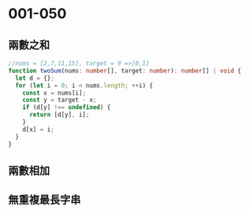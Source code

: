 # 001-050

## 兩數之和

```Typescript
//nums = [2,7,11,15], target = 9 =>[0,1]
function twoSum(nums: number[], target: number): number[] | void {
  let d = {};
  for (let i = 0; i < nums.length; ++i) {
    const x = nums[i];
    const y = target - x;
    if (d[y] !== undefined) {
      return [d[y], i];
    }
    d[x] = i;
  }
}
```

## 兩數相加

## 無重複最長字串
